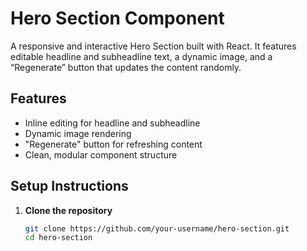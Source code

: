 # Hero Section Component

A responsive and interactive Hero Section built with React. It features editable headline and subheadline text, a dynamic image, and a “Regenerate” button that updates the content randomly.

## Features

- Inline editing for headline and subheadline
- Dynamic image rendering
- "Regenerate" button for refreshing content
- Clean, modular component structure

## Setup Instructions

1. **Clone the repository**
   ```bash
   git clone https://github.com/your-username/hero-section.git
   cd hero-section
